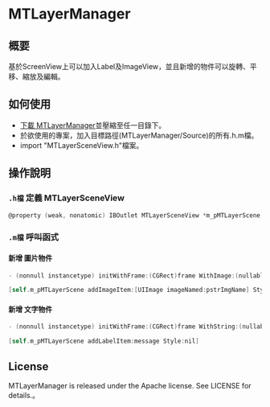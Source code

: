 # MTLayerManager 

## 概要

基於ScreenView上可以加入Label及ImageView，並且新增的物件可以旋轉、平移、縮放及編輯。

## 如何使用

- [下載 MTLayerManager](https://github.com/iMittap/MTLayerManager/archive/develop.zip)並壓縮至任一目錄下。
- 於欲使用的專案，加入目標路徑(MTLayerManager/Source)的所有.h.m檔。
- import "MTLayerSceneView.h"檔案。

## 操作說明

### `.h檔` 定義 MTLayerSceneView

```objective-c
@property (weak, nonatomic) IBOutlet MTLayerSceneView *m_pMTLayerScene;
```

### `.m檔` 呼叫函式

#### 新增 圖片物件

```objective-c
- (nonnull instancetype) initWithFrame:(CGRect)frame WithImage:(nullable UIImage *)pImg;
```

```objective-c
[self.m_pMTLayerScene addImageItem:[UIImage imageNamed:pstrImgName] Style:nil];
```

#### 新增 文字物件

```objective-c
- (nonnull instancetype) initWithFrame:(CGRect)frame WithString:(nullable NSString *)pstrText;
```

```objective-c
[self.m_pMTLayerScene addLabelItem:message Style:nil]
```

## License
MTLayerManager is released under the Apache license. See LICENSE for details.。